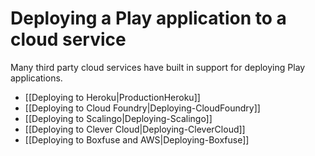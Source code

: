 <!--- Copyright (C) 2009-2017 Lightbend Inc. <https://www.lightbend.com> -->
# Deploying a Play application to a cloud service

Many third party cloud services have built in support for deploying Play applications.

- [[Deploying to Heroku|ProductionHeroku]]
- [[Deploying to Cloud Foundry|Deploying-CloudFoundry]]
- [[Deploying to Scalingo|Deploying-Scalingo]]
- [[Deploying to Clever Cloud|Deploying-CleverCloud]]
- [[Deploying to Boxfuse and AWS|Deploying-Boxfuse]]
